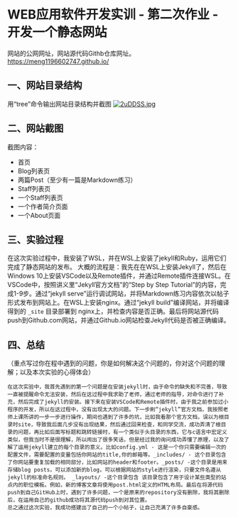 # WEB应用软件开发实训 - 第二次作业 - 开发一个静态网站

网站的公网网址，网站源代码Githb仓库网址。
https://meng1196602747.github.io/

## 一、网站目录结构
用“tree”命令输出网站目录结构并截图
[![2uDDSS.jpg](https://z3.ax1x.com/2021/06/01/2uDDSS.jpg)](https://imgtu.com/i/2uDDSS)

## 二、网站截图
截图内容：
- 首页
- Blog列表页
- 两篇Post（至少有一篇是Markdown练习）
- Staff列表页
- 一个Staff列表页
- 一个作者简介页面
- 一个About页面

## 三、实验过程
在这次实验过程中，我安装了WSL，并在WSL上安装了jekyll和Ruby，运用它们完成了静态网站的发布。 大概的流程是：我先在在WSL上安装Jekyll了，然后在Windows 10上安装VSCode以及Remote插件，并通过Remote插件连接WSL。在VSCode中，按照讲义里“Jekyll官方文档”的“Step by Step Tutorial”的内容，完成1-9步。通过“jekyll serve”运行调试网站，并将Markdown练习内容依次以帖子形式发布到网站上。在WSL上安装nginx。通过“jekyll build”编译网站，并将编译得到的 `_site` 目录部署到 nginx上，并检查内容是否正确。最后将网站源代码push到Github.com网站，并通过Github.io网站检查Jekyll代码是否被正确编译。
## 四、总结
（重点写过你在程中遇到的问题，你是如何解决这个问题的，你对这个问题的理解；以及本次实验的心得体会）
```
在这次实验中，我首先遇到的第一个问题是在安装jekyll时，由于命令的缺失和不完善，导致一直被提醒命令无法安装，然后在这过程中我求助了老师，通过老师的指导，对命令进行了补充，然后完成了jekyll的安装。接下来在安装VSCode和Remote插件时，由于我之前参加过小程序的开发，所以在这过程中，没有出现太大的问题。下一步刷“jekyll”官方文档，我按照老师上课所讲的一步一步进行操作，期间也遇到了许多的坑，比如我看那个官方文档，误以为根目录时site，导致我后面几步没有出现结果，然后通过回来检查，和同学交流，成功弄清了根目录的问题，再比如后面写标题和跳转链接时，有一个类似于头目录的东西，它与c语言中宏定义类似，但我当时不是很理解，所以闹出了很多笑话，但是经过我的询问成功弄懂了原理，以及了解了运用jekyll建立的每个目录的意义。比如config.yml - 这是一个你只需要编辑一次的配置文件，需要配置的变量包括你网站的title,你的邮箱等。_includes/ - 这个目录包含了你网站要重复加载的相同部分，比如网站的header和footer。_posts/ -这个目录是用来存储blog posts，可以添加新的blog，可以根据网站的style进行渲染，只要文件名遵从jekyll的标准命名规则。 _layouts/ -这个目录包含 该目录包含了用于设计某些类型的站点内的职位模板。例如，新的博客文章将使用post.html定义的HTML布局。最后在将源代码push到自己GitHub上时，遇到了许多问题，一个是原来的repository没有删除，我将其删除后，在运用自己的github成功将其源代码push到对其位置。
总之通过这次实验，我成功搭建出了自己的一个小帖子，让自己充满了许多自豪感。